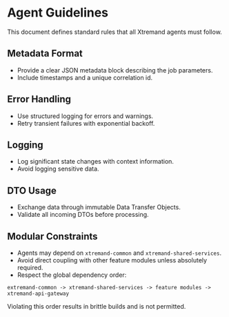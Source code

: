 # Agent Guidelines

This document defines standard rules that all Xtremand agents must follow.

## Metadata Format
- Provide a clear JSON metadata block describing the job parameters.
- Include timestamps and a unique correlation id.

## Error Handling
- Use structured logging for errors and warnings.
- Retry transient failures with exponential backoff.

## Logging
- Log significant state changes with context information.
- Avoid logging sensitive data.

## DTO Usage
- Exchange data through immutable Data Transfer Objects.
- Validate all incoming DTOs before processing.

## Modular Constraints
- Agents may depend on `xtremand-common` and `xtremand-shared-services`.
- Avoid direct coupling with other feature modules unless absolutely required.
- Respect the global dependency order:

```
extremand-common -> xtremand-shared-services -> feature modules -> xtremand-api-gateway
```

Violating this order results in brittle builds and is not permitted.

